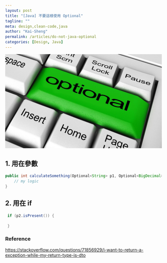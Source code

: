 ```yaml
---
layout: post
title: "[Java] 不要這樣使用 Optional"
tagline: ""
meta: design,clean-code,java
author: "Kai-Sheng"
permalink: /articles/do-not-java-optional
categories: [Design, Java]
--- 
```




![java8-optional](/assets/image/optional.png?size=small)

## 1. 用在參數

```java
public int calculateSomething(Optional<String> p1, Optional<BigDecimal> p2) {
    // my logic
}
```


## 2. 用在 if

```java
 if (p2.isPresent()) {
   
 }
```


### **Reference**

https://stackoverflow.com/questions/71856929/i-want-to-return-a-exception-while-my-return-type-is-dto